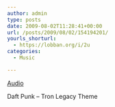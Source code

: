 ```yaml
---
author: admin
type: posts
date: 2009-08-02T11:28:41+00:00
url: /posts/2009/08/02/154194201/
yourls_shorturl:
  - https://lobban.org/i/2u
categories:
  - Music

---
```

[Audio][1]

Daft Punk &#8211; Tron Legacy Theme

 [1]: http://www.tumblr.com/audio_file/154194201/0v7eyNsB4ql2xcglaw9wgqhx